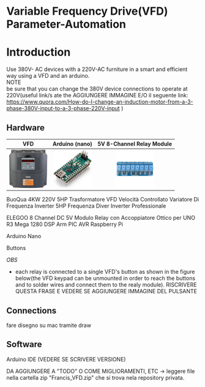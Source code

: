 # Variable Frequency Drive(VFD) Parameter-Automation

# Introduction
Use 380V- AC devices with a 220V-AC furniture in a smart and efficient way using a VFD and an arduino.<br>
NOTE<br>
be sure that you can change the 380V device connections to operate at 220V(useful link/s ate the AGGIUNGERE IMMAGINE E/O il seguente link: https://www.quora.com/How-do-I-change-an-induction-motor-from-a-3-phase-380V-input-to-a-3-phase-220V-input )

## Hardware
VFD             |  Arduino (nano)             |5V 8-Channel Relay Module  |
:-------------------------:|:-------------------------:|:-------------------------:|
<img src="https://github.com/maximealive/VFD-Parameter-Automation/blob/main/images/vfd.jpg" width="100" height="100" />  |  <img src="https://github.com/maximealive/VFD-Parameter-Automation/blob/main/images/arduino.jpg" width="100" height="100" />  |<img src="https://github.com/maximealive/VFD-Parameter-Automation/blob/main/images/relays.jpg" width="100" height="100" />  | 

BuoQua 4KW 220V 5HP Trasformatore VFD Velocità Controllato Variatore Di Frequenza Inverter 5HP Frequenza Diver Inverter Professionale

ELEGOO 8 Channel DC 5V Modulo Relay con Accoppiatore Ottico per UNO R3 Mega 1280 DSP Arm PIC AVR Raspberry Pi

Arduino Nano

Buttons

*OBS*
- each relay is connected to a single VFD's button as shown in the figure below(the VFD keypad can be unmounted in order to reach the buttons and to solder wires and connect them to the realy module). RISCRIVERE QUESTA FRASE E VEDERE SE AGGIUNGERE IMMAGINE DEL PULSANTE

## Connections
fare disegno su mac tramite draw

## Software
Arduino IDE (VEDERE SE SCRIVERE VERSIONE)



DA AGGIUNGERE A "TODO" O COME MIGLIORAMENTI, ETC -> leggere file nella cartella zip "Francis_VFD.zip" che si trova nela repository privata.

